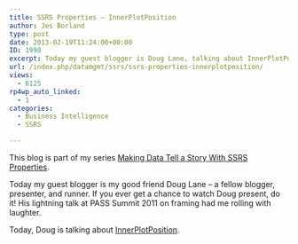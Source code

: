 ```yaml
---
title: SSRS Properties – InnerPlotPosition
author: Jes Borland
type: post
date: 2013-02-19T11:24:00+00:00
ID: 1998
excerpt: Today my guest blogger is Doug Lane, talking about InnerPlotPosition.
url: /index.php/datamgmt/ssrs/ssrs-properties-innerplotposition/
views:
  - 6125
rp4wp_auto_linked:
  - 1
categories:
  - Business Intelligence
  - SSRS

---
```

This blog is part of my series [Making Data Tell a Story With SSRS Properties][1].

Today my guest blogger is my good friend Doug Lane &#8211; a fellow blogger, presenter, and runner. If you ever get a chance to watch Doug present, do it! His lightning talk at PASS Summit 2011 on framing had me rolling with laughter.

Today, Doug is talking about [InnerPlotPosition][2].

 [1]: /index.php/DataMgmt/ssrs/making-data-tell-a-story
 [2]: http://www.douglane.net/fit-chart-labels-in-ssrs/